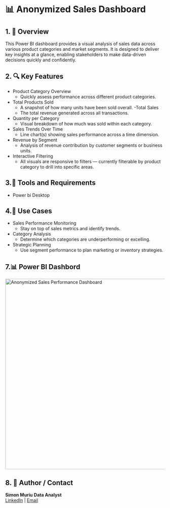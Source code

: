 <h1> 📊 Anonymized Sales Dashboard</h1>


<h2>1. 📄 Overview </h2>
This Power BI dashboard provides a visual analysis of sales data across various product categories and market segments. It is designed to deliver key insights at a glance, enabling stakeholders to make data-driven decisions quickly and confidently.

<h2>2. 🔍  Key Features </h2>

- Product Category Overview
  - Quickly assess performance across different product categories.
- Total Products Sold
  - A snapshot of how many units have been sold overall.
-Total Sales
  - The total revenue generated across all transactions.
- Quantity per Category
  - Visual breakdown of how much was sold within each category.
- Sales Trends Over Time
  - Line chart(s) showing sales performance across a time dimension.
- Revenue by Segment
  - Analysis of revenue contribution by customer segments or business units.
- Interactive Filtering
  - All visuals are responsive to filters — currently filterable by product category to drill into specific areas.

<h2>3.🧪 Tools and Requirements </h2>

- Power bi Desktop 

<h2>4.📌 Use Cases </h2>

- Sales Performance Monitoring
    - Stay on top of sales metrics and identify trends.
- Category Analysis
    - Determine which categories are underperforming or excelling.
- Strategic Planning
     - Use segment performance to plan marketing or inventory strategies.

<h2>7.📊  Power BI Dashbord</h2>

<img src="https://i.imgur.com/9IW3N13.png" alt=" Anonymized Sales Performance Dashboard" width="600"/>

<h2>8. 👤 Author / Contact </h2>

<b>Simon Muriu</b> 
<b>Data Analyst</b>  
[LinkedIn](https://www.linkedin.com/in/simon-muriu-0a1310251/) | 
[Email](mailto:smuriu06@gmail.com)


<!--
 ```diff
- text in red
+ text in green
! text in orange
# text in gray
@@ text in purple (and bold)@@
```
--!>
